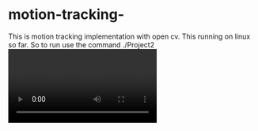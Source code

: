 motion-tracking-
================

This is motion tracking implementation with open cv. This running on linux so far. 
So to run use the command ./Project2 <video file> 
